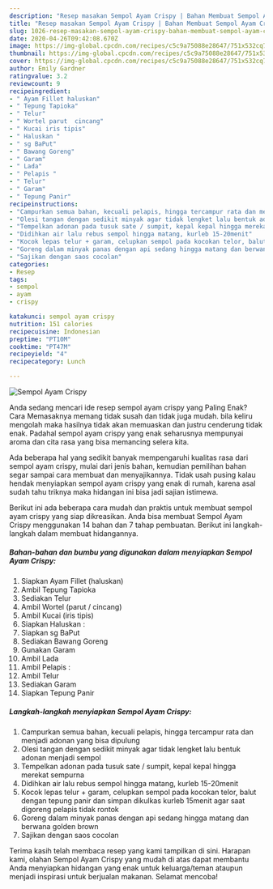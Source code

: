 ```yaml
---
description: "Resep masakan Sempol Ayam Crispy | Bahan Membuat Sempol Ayam Crispy Yang Bikin Ngiler"
title: "Resep masakan Sempol Ayam Crispy | Bahan Membuat Sempol Ayam Crispy Yang Bikin Ngiler"
slug: 1026-resep-masakan-sempol-ayam-crispy-bahan-membuat-sempol-ayam-crispy-yang-bikin-ngiler
date: 2020-04-26T09:42:08.670Z
image: https://img-global.cpcdn.com/recipes/c5c9a75088e28647/751x532cq70/sempol-ayam-crispy-foto-resep-utama.jpg
thumbnail: https://img-global.cpcdn.com/recipes/c5c9a75088e28647/751x532cq70/sempol-ayam-crispy-foto-resep-utama.jpg
cover: https://img-global.cpcdn.com/recipes/c5c9a75088e28647/751x532cq70/sempol-ayam-crispy-foto-resep-utama.jpg
author: Emily Gardner
ratingvalue: 3.2
reviewcount: 9
recipeingredient:
- " Ayam Fillet haluskan"
- " Tepung Tapioka"
- " Telur"
- " Wortel parut  cincang"
- " Kucai iris tipis"
- " Haluskan "
- " sg BaPut"
- " Bawang Goreng"
- " Garam"
- " Lada"
- " Pelapis "
- " Telur"
- " Garam"
- " Tepung Panir"
recipeinstructions:
- "Campurkan semua bahan, kecuali pelapis, hingga tercampur rata dan menjadi adonan yang bisa dipulung"
- "Olesi tangan dengan sedikit minyak agar tidak lengket lalu bentuk adonan menjadi sempol"
- "Tempelkan adonan pada tusuk sate / sumpit, kepal kepal hingga merekat sempurna"
- "Didihkan air lalu rebus sempol hingga matang, kurleb 15-20menit"
- "Kocok lepas telur + garam, celupkan sempol pada kocokan telor, balut dengan tepung panir dan simpan dikulkas kurleb 15menit agar saat digoreng pelapis tidak rontok"
- "Goreng dalam minyak panas dengan api sedang hingga matang dan berwana golden brown"
- "Sajikan dengan saos cocolan"
categories:
- Resep
tags:
- sempol
- ayam
- crispy

katakunci: sempol ayam crispy 
nutrition: 151 calories
recipecuisine: Indonesian
preptime: "PT10M"
cooktime: "PT47M"
recipeyield: "4"
recipecategory: Lunch

---
```



![Sempol Ayam Crispy](https://img-global.cpcdn.com/recipes/c5c9a75088e28647/751x532cq70/sempol-ayam-crispy-foto-resep-utama.jpg)

Anda sedang mencari ide resep sempol ayam crispy yang Paling Enak? Cara Memasaknya memang tidak susah dan tidak juga mudah. bila keliru mengolah maka hasilnya tidak akan memuaskan dan justru cenderung tidak enak. Padahal sempol ayam crispy yang enak seharusnya mempunyai aroma dan cita rasa yang bisa memancing selera kita.



Ada beberapa hal yang sedikit banyak mempengaruhi kualitas rasa dari sempol ayam crispy, mulai dari jenis bahan, kemudian pemilihan bahan segar sampai cara membuat dan menyajikannya. Tidak usah pusing kalau hendak menyiapkan sempol ayam crispy yang enak di rumah, karena asal sudah tahu triknya maka hidangan ini bisa jadi sajian istimewa.


Berikut ini ada beberapa cara mudah dan praktis untuk membuat sempol ayam crispy yang siap dikreasikan. Anda bisa membuat Sempol Ayam Crispy menggunakan 14 bahan dan 7 tahap pembuatan. Berikut ini langkah-langkah dalam membuat hidangannya.

<!--inarticleads1-->

##### Bahan-bahan dan bumbu yang digunakan dalam menyiapkan Sempol Ayam Crispy:

1. Siapkan  Ayam Fillet (haluskan)
1. Ambil  Tepung Tapioka
1. Sediakan  Telur
1. Ambil  Wortel (parut / cincang)
1. Ambil  Kucai (iris tipis)
1. Siapkan  Haluskan :
1. Siapkan  sg BaPut
1. Sediakan  Bawang Goreng
1. Gunakan  Garam
1. Ambil  Lada
1. Ambil  Pelapis :
1. Ambil  Telur
1. Sediakan  Garam
1. Siapkan  Tepung Panir




<!--inarticleads2-->

##### Langkah-langkah menyiapkan Sempol Ayam Crispy:

1. Campurkan semua bahan, kecuali pelapis, hingga tercampur rata dan menjadi adonan yang bisa dipulung
1. Olesi tangan dengan sedikit minyak agar tidak lengket lalu bentuk adonan menjadi sempol
1. Tempelkan adonan pada tusuk sate / sumpit, kepal kepal hingga merekat sempurna
1. Didihkan air lalu rebus sempol hingga matang, kurleb 15-20menit
1. Kocok lepas telur + garam, celupkan sempol pada kocokan telor, balut dengan tepung panir dan simpan dikulkas kurleb 15menit agar saat digoreng pelapis tidak rontok
1. Goreng dalam minyak panas dengan api sedang hingga matang dan berwana golden brown
1. Sajikan dengan saos cocolan




Terima kasih telah membaca resep yang kami tampilkan di sini. Harapan kami, olahan Sempol Ayam Crispy yang mudah di atas dapat membantu Anda menyiapkan hidangan yang enak untuk keluarga/teman ataupun menjadi inspirasi untuk berjualan makanan. Selamat mencoba!
